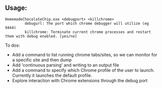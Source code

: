 ## Usage:  
```
HomemadeChocolateChip.exe <debugport> <killchrome> 
         debugurl: The port which chrome debugger will utilize (eg 9444)  
         killchrome: Terminate current chrome processes and restart them with debug enabled. [yes/no] 
```
To dos:  
- Add a command to list running chrome tabs/sites, so we can monitor for a specific site and then dump
- Add 'continuous parsing' and writing to an output file
- Add a command to specify which Chrome profile of the user to launch. Currently it launches the default profile.
- Explore interaction with Chrome extensions through the debug port
